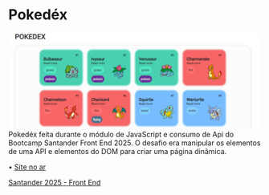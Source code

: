 # Pokedéx
<img src="assets/img/preview.png">
Pokedéx feita durante o módulo de JavaScript e consumo de Api do Bootcamp Santander Front End 2025. O desafio era manipular os elementos de uma API e elementos do DOM para criar uma página dinâmica.

• [Site no ar](https://tanizmoura.github.io/Pokedex/)

[Santander 2025 - Front End](https://web.dio.me/track/santander-2025-front-end)
